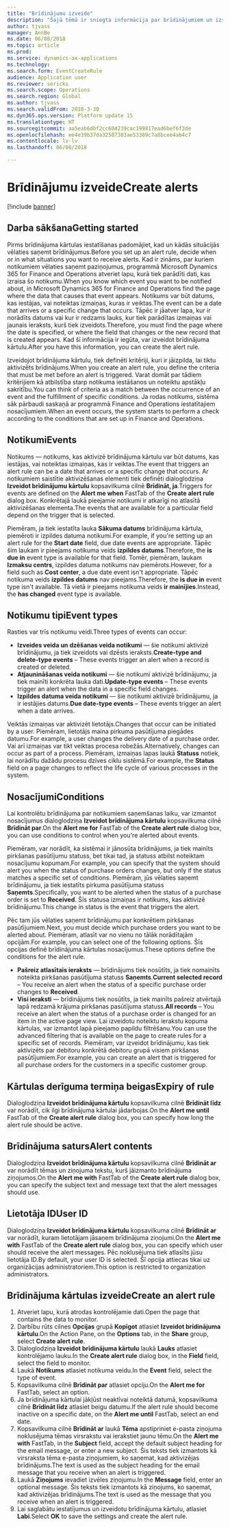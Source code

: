 ```yaml
---
title: "Brīdinājumu izveide"
description: "Šajā tēmā ir sniegta informācija par brīdinājumiem un izskaidrots, kā izveidot brīdinājuma kārtulu tā, lai varētu saņemt paziņojumu par notikumiem, piemēram, par datumu, kas iestājas, vai noteiktām izmaiņām, kuras ir veiktas."
author: tjvass
manager: AnnBe
ms.date: 06/08/2018
ms.topic: article
ms.prod: 
ms.service: dynamics-ax-applications
ms.technology: 
ms.search.form: EventCreateRule
audience: Application user
ms.reviewer: sericks
ms.search.scope: Operations
ms.search.region: Global
ms.author: tjvass
ms.search.validFrom: 2018-3-30
ms.dyn365.ops.version: Platform update 15
ms.translationtype: HT
ms.sourcegitcommit: aa5eab6dbf2cc604239cac199817ead6bef6f3de
ms.openlocfilehash: ee4e39b37da32507303ae53389c7a8bcee4ab4c7
ms.contentlocale: lv-lv
ms.lasthandoff: 06/08/2018

---
```


# <a name="create-alerts"></a><span data-ttu-id="29044-103">Brīdinājumu izveide</span><span class="sxs-lookup"><span data-stu-id="29044-103">Create alerts</span></span>

[!include [banner](../includes/banner.md)]

## <a name="getting-started"></a><span data-ttu-id="29044-104">Darba sākšana</span><span class="sxs-lookup"><span data-stu-id="29044-104">Getting started</span></span>
<span data-ttu-id="29044-105">Pirms brīdinājuma kārtulas iestatīšanas padomājiet, kad un kādās situācijās vēlaties saņemt brīdinājumus.</span><span class="sxs-lookup"><span data-stu-id="29044-105">Before you set up an alert rule, decide when or in what situations you want to receive alerts.</span></span> <span data-ttu-id="29044-106">Kad ir zināms, par kuriem notikumiem vēlaties saņemt paziņojumus, programmā Microsoft Dynamics 365 for Finance and Operations atveriet lapu, kurā tiek parādīti dati, kas izraisa šo notikumu.</span><span class="sxs-lookup"><span data-stu-id="29044-106">When you know which event you want to be notified about, in Microsoft Dynamics 365 for Finance and Operations find the page where the data that causes that event appears.</span></span> <span data-ttu-id="29044-107">Notikums var būt datums, kas iestājas, vai noteiktas izmaiņas, kuras ir veiktas.</span><span class="sxs-lookup"><span data-stu-id="29044-107">The event can be a date that arrives or a specific change that occurs.</span></span> <span data-ttu-id="29044-108">Tāpēc ir jāatver lapa, kur ir norādīts datums vai kur ir redzams lauks, kur tiek parādītas izmaiņas vai jaunais ieraksts, kurš tiek izveidots.</span><span class="sxs-lookup"><span data-stu-id="29044-108">Therefore, you must find the page where the date is specified, or where the field that changes or the new record that is created appears.</span></span> <span data-ttu-id="29044-109">Kad šī informācija ir iegūta, var izveidot brīdinājuma kārtulu.</span><span class="sxs-lookup"><span data-stu-id="29044-109">After you have this information, you can create the alert rule.</span></span>

<span data-ttu-id="29044-110">Izveidojot brīdinājuma kārtulu, tiek definēti kritēriji, kuri ir jāizpilda, lai tiktu aktivizēts brīdinājums.</span><span class="sxs-lookup"><span data-stu-id="29044-110">When you create an alert rule, you define the criteria that must be met before an alert is triggered.</span></span> <span data-ttu-id="29044-111">Varat domāt par tādiem kritērijiem kā atbilstība starp notikuma iestāšanos un noteiktu apstākļu sakritību.</span><span class="sxs-lookup"><span data-stu-id="29044-111">You can think of criteria as a match between the occurrence of an event and the fulfillment of specific conditions.</span></span> <span data-ttu-id="29044-112">Ja rodas notikums, sistēma sāk pārbaudi saskaņā ar programmā Finance and Operations iestatītajiem nosacījumiem.</span><span class="sxs-lookup"><span data-stu-id="29044-112">When an event occurs, the system starts to perform a check according to the conditions that are set up in Finance and Operations.</span></span>

## <a name="events"></a><span data-ttu-id="29044-113">Notikumi</span><span class="sxs-lookup"><span data-stu-id="29044-113">Events</span></span>
<span data-ttu-id="29044-114">Notikums — notikums, kas aktivizē brīdinājuma kārtulu var būt datums, kas iestājas, vai noteiktas izmaiņas, kas ir veiktas.</span><span class="sxs-lookup"><span data-stu-id="29044-114">The event that triggers an alert rule can be a date that arrives or a specific change that occurs.</span></span> <span data-ttu-id="29044-115">Ar notikumiem saistītie aktivizēšanas elementi tiek definēti dialoglodziņa **Izveidot brīdinājumu kārtulu** kopsavilkuma cilnē **Brīdināt, ja**.</span><span class="sxs-lookup"><span data-stu-id="29044-115">Triggers for events are defined on the **Alert me when** FastTab of the **Create alert rule** dialog box.</span></span> <span data-ttu-id="29044-116">Konkrētajā laukā pieejamie notikumi ir atkarīgi no atlasītā aktivizēšanas elementa.</span><span class="sxs-lookup"><span data-stu-id="29044-116">The events that are available for a particular field depend on the trigger that is selected.</span></span>

<span data-ttu-id="29044-117">Piemēram, ja tiek iestatīta lauka **Sākuma datums** brīdinājuma kārtula, piemēroti ir izpildes datuma notikumi.</span><span class="sxs-lookup"><span data-stu-id="29044-117">For example, if you're setting up an alert rule for the **Start date** field, due date events are appropriate.</span></span> <span data-ttu-id="29044-118">Tāpēc šim laukam ir pieejams notikuma veids **izpildes datums**.</span><span class="sxs-lookup"><span data-stu-id="29044-118">Therefore, the **is due in** event type is available for that field.</span></span> <span data-ttu-id="29044-119">Tomēr, piemēram, laukam **Izmaksu centrs**, izpildes datuma notikums nav piemērots.</span><span class="sxs-lookup"><span data-stu-id="29044-119">However, for a field such as **Cost center**, a due date event isn't appropriate.</span></span> <span data-ttu-id="29044-120">Tāpēc notikuma veids **izpildes datums** nav pieejams.</span><span class="sxs-lookup"><span data-stu-id="29044-120">Therefore, the **is due in** event type isn't available.</span></span> <span data-ttu-id="29044-121">Tā vietā ir pieejams notikuma veids **ir mainījies**.</span><span class="sxs-lookup"><span data-stu-id="29044-121">Instead, the **has changed** event type is available.</span></span>

## <a name="event-types"></a><span data-ttu-id="29044-122">Notikumu tipi</span><span class="sxs-lookup"><span data-stu-id="29044-122">Event types</span></span>
<span data-ttu-id="29044-123">Rasties var trīs notikumu veidi.</span><span class="sxs-lookup"><span data-stu-id="29044-123">Three types of events can occur:</span></span>

- <span data-ttu-id="29044-124">**Izveides veida un dzēšanas veida notikumi** — šie notikumi aktivizē brīdinājumu, ja tiek izveidots vai dzēsts ieraksts.</span><span class="sxs-lookup"><span data-stu-id="29044-124">**Create-type and delete-type events** – These events trigger an alert when a record is created or deleted.</span></span>
- <span data-ttu-id="29044-125">**Atjaunināšanas veida notikumi** — šie notikumi aktivizē brīdinājumu, ja tiek mainīti konkrēta lauka dati.</span><span class="sxs-lookup"><span data-stu-id="29044-125">**Update-type events** – These events trigger an alert when the data in a specific field changes.</span></span>
- <span data-ttu-id="29044-126">**Izpildes datuma veida notikumi** — šie notikumi aktivizē brīdinājumu, ja ir iestājies datums.</span><span class="sxs-lookup"><span data-stu-id="29044-126">**Due date-type events** – These events trigger an alert when a date arrives.</span></span>
    
<span data-ttu-id="29044-127">Veiktās izmaiņas var aktivizēt lietotājs.</span><span class="sxs-lookup"><span data-stu-id="29044-127">Changes that occur can be initiated by a user.</span></span> <span data-ttu-id="29044-128">Piemēram, lietotājs maina pirkuma pasūtījuma piegādes datumu.</span><span class="sxs-lookup"><span data-stu-id="29044-128">For example, a user changes the delivery date of a purchase order.</span></span> <span data-ttu-id="29044-129">Vai arī izmaiņas var tikt veiktas procesa robežās.</span><span class="sxs-lookup"><span data-stu-id="29044-129">Alternatively, changes can occur as part of a process.</span></span> <span data-ttu-id="29044-130">Piemēram, izmaiņas lapas laukā **Statuss** notiek, lai norādītu dažādu procesu dzīves ciklu sistēmā.</span><span class="sxs-lookup"><span data-stu-id="29044-130">For example, the **Status** field on a page changes to reflect the life cycle of various processes in the system.</span></span>

## <a name="conditions"></a><span data-ttu-id="29044-131">Nosacījumi</span><span class="sxs-lookup"><span data-stu-id="29044-131">Conditions</span></span>
<span data-ttu-id="29044-132">Lai kontrolētu brīdinājuma par notikumiem saņemšanas laiku, var izmantot nosacījumus dialoglodziņa **Izveidot brīdinājuma kārtulu** kopsavilkuma cilnē **Brīdināt par**.</span><span class="sxs-lookup"><span data-stu-id="29044-132">On the **Alert me for** FastTab of the **Create alert rule** dialog box, you can use conditions to control when you're alerted about events.</span></span>

<span data-ttu-id="29044-133">Piemēram, var norādīt, ka sistēmai ir jānosūta brīdinājums, ja tiek mainīts pirkšanas pasūtījumu statuss, bet tikai tad, ja statuss atbilst noteiktam nosacījumu kopumam.</span><span class="sxs-lookup"><span data-stu-id="29044-133">For example, you can specify that the system should alert you when the status of purchase orders changes, but only if the status matches a specific set of conditions.</span></span> <span data-ttu-id="29044-134">Piemēram, jūs vēlaties saņemt brīdinājumu, ja tiek iestatīts pirkuma pasūtījuma statuss **Saņemts**.</span><span class="sxs-lookup"><span data-stu-id="29044-134">Specifically, you want to be alerted when the status of a purchase order is set to **Received**.</span></span> <span data-ttu-id="29044-135">Šīs statusa izmaiņas ir notikums, kas aktivizē brīdinājumu.</span><span class="sxs-lookup"><span data-stu-id="29044-135">This change in status is the event that triggers the alert.</span></span>

<span data-ttu-id="29044-136">Pēc tam jūs vēlaties saņemt brīdinājumu par konkrētiem pirkšanas pasūtījumiem.</span><span class="sxs-lookup"><span data-stu-id="29044-136">Next, you must decide which purchase orders you want to be alerted about.</span></span> <span data-ttu-id="29044-137">Piemēram, atlasīt var no vienu no tālāk norādītajām opcijām.</span><span class="sxs-lookup"><span data-stu-id="29044-137">For example, you can select one of the following options.</span></span> <span data-ttu-id="29044-138">Šīs opcijas definē brīdinājuma kārtulas nosacījumus.</span><span class="sxs-lookup"><span data-stu-id="29044-138">These options define the conditions for the alert rule.</span></span>

- <span data-ttu-id="29044-139">**Pašreiz atlasītais ieraksts** — brīdinājums tiek nosūtīts, ja tiek nomainīts noteikta pirkšanas pasūtījuma statuss **Saņemts**.</span><span class="sxs-lookup"><span data-stu-id="29044-139">**Current selected record** – You receive an alert when the status of a specific purchase order changes to **Received**.</span></span>
- <span data-ttu-id="29044-140">**Visi ieraksti** — brīdinājums tiek nosūtīts, ja tiek mainīts pašreiz atvērtajā lapā redzamā krājuma pirkšanas pasūtījuma statuss.</span><span class="sxs-lookup"><span data-stu-id="29044-140">**All records** – You receive an alert when the status of a purchase order is changed for an item in the active page view.</span></span> <span data-ttu-id="29044-141">Lai izveidotu noteiktu ierakstu kopuma kārtulas, var izmantot lapā pieejamo papildu filtrēšanu.</span><span class="sxs-lookup"><span data-stu-id="29044-141">You can use the advanced filtering that is available on the page to create rules for a specific set of records.</span></span> <span data-ttu-id="29044-142">Piemēram, var izveidot brīdinājumu, kas tiek aktivizēts par debitoru konkrētā debitoru grupā visiem pirkšanas pasūtījumiem.</span><span class="sxs-lookup"><span data-stu-id="29044-142">For example, you can create an alert that is triggered for all purchase orders for the customers in a specific customer group.</span></span>
    
## <a name="expiry-of-rule"></a><span data-ttu-id="29044-143">Kārtulas derīguma termiņa beigas</span><span class="sxs-lookup"><span data-stu-id="29044-143">Expiry of rule</span></span>
<span data-ttu-id="29044-144">Dialoglodziņa **Izveidot brīdinājuma kārtulu** kopsavilkuma cilnē **Brīdināt līdz** var norādīt, cik ilgi brīdinājuma kārtulai jādarbojas.</span><span class="sxs-lookup"><span data-stu-id="29044-144">On the **Alert me until** FastTab of the **Create alert rule** dialog box, you can specify how long the alert rule should be active.</span></span>

## <a name="alert-contents"></a><span data-ttu-id="29044-145">Brīdinājuma saturs</span><span class="sxs-lookup"><span data-stu-id="29044-145">Alert contents</span></span>
<span data-ttu-id="29044-146">Dialoglodziņa **Izveidot brīdinājuma kārtulu** kopsavilkuma cilnē **Brīdināt ar** var norādīt tēmas un ziņojuma tekstu, kurš jāizmanto brīdinājuma ziņojumos.</span><span class="sxs-lookup"><span data-stu-id="29044-146">On the **Alert me with** FastTab of the **Create alert rule** dialog box, you can specify the subject text and message text that the alert messages should use.</span></span>

## <a name="user-id"></a><span data-ttu-id="29044-147">Lietotāja ID</span><span class="sxs-lookup"><span data-stu-id="29044-147">User ID</span></span>
<span data-ttu-id="29044-148">Dialoglodziņa **Izveidot brīdinājuma kārtulu** kopsavilkuma cilnē **Brīdināt ar** var norādīt, kuram lietotājam jāsaņem brīdinājuma ziņojumi.</span><span class="sxs-lookup"><span data-stu-id="29044-148">On the **Alert me with** FastTab of the **Create alert rule** dialog box, you can specify which user should receive the alert messages.</span></span> <span data-ttu-id="29044-149">Pēc noklusējuma tiek atlasīts jūsu lietotāja ID.</span><span class="sxs-lookup"><span data-stu-id="29044-149">By default, your user ID is selected.</span></span> <span data-ttu-id="29044-150">Šī opcija attiecas tikai uz organizācijas administratoriem.</span><span class="sxs-lookup"><span data-stu-id="29044-150">This option is restricted to organization administrators.</span></span>

## <a name="create-an-alert-rule"></a><span data-ttu-id="29044-151">Brīdinājuma kārtulas izveide</span><span class="sxs-lookup"><span data-stu-id="29044-151">Create an alert rule</span></span>
1. <span data-ttu-id="29044-152">Atveriet lapu, kurā atrodas kontrolējamie dati.</span><span class="sxs-lookup"><span data-stu-id="29044-152">Open the page that contains the data to monitor.</span></span>
2. <span data-ttu-id="29044-153">Darbību rūts cilnes **Opcijas** grupā **Kopīgot** atlasiet **Izveidot brīdinājuma kārtulu**.</span><span class="sxs-lookup"><span data-stu-id="29044-153">On the Action Pane, on the **Options** tab, in the **Share** group, select **Create alert rule**.</span></span>
3. <span data-ttu-id="29044-154">Dialoglodziņa **Izveidot brīdinājuma kārtulu** laukā **Lauks** atlasiet kontrolējamo lauku.</span><span class="sxs-lookup"><span data-stu-id="29044-154">In the **Create alert rule** dialog box, in the **Field** field, select the field to monitor.</span></span>
4. <span data-ttu-id="29044-155">Laukā **Notikums** atlasiet notikuma veidu.</span><span class="sxs-lookup"><span data-stu-id="29044-155">In the **Event** field, select the type of event.</span></span>
5. <span data-ttu-id="29044-156">Kopsavilkuma cilnē **Brīdināt par** atlasiet opciju.</span><span class="sxs-lookup"><span data-stu-id="29044-156">On the **Alert me for** FastTab, select an option.</span></span>
6. <span data-ttu-id="29044-157">Ja brīdinājuma kārtulai jākļūst neaktīvai noteiktā datumā, kopsavilkuma cilnē **Brīdināt līdz** atlasiet beigu datumu.</span><span class="sxs-lookup"><span data-stu-id="29044-157">If the alert rule should become inactive on a specific date, on the **Alert me until** FastTab, select an end date.</span></span>
7. <span data-ttu-id="29044-158">Kopsavilkuma cilnē **Brīdināt ar** laukā **Tēma** apstipriniet e-pasta ziņojuma noklusējuma tēmas virsrakstu vai ierakstiet jaunu tēmu.</span><span class="sxs-lookup"><span data-stu-id="29044-158">On the **Alert me with** FastTab, in the **Subject** field, accept the default subject heading for the email message, or enter a new subject.</span></span> <span data-ttu-id="29044-159">Šis teksts tiek izmantots kā virsraksta tēma e-pasta ziņojumiem, ko saņemat, kad aktivizējas brīdinājums.</span><span class="sxs-lookup"><span data-stu-id="29044-159">The text is used as the subject heading for the email message that you receive when an alert is triggered.</span></span>
8. <span data-ttu-id="29044-160">Laukā **Ziņojums** ievadiet izvēles ziņojumu.</span><span class="sxs-lookup"><span data-stu-id="29044-160">In the **Message** field, enter an optional message.</span></span> <span data-ttu-id="29044-161">Šis teksts tiek izmantots kā ziņojums, ko saņemat, kad aktivizējas brīdinājums.</span><span class="sxs-lookup"><span data-stu-id="29044-161">The text is used as the message that you receive when an alert is triggered.</span></span>
9. <span data-ttu-id="29044-162">Lai saglabātu iestatījumus un izveidotu brīdinājuma kārtulu, atlasiet **Labi**.</span><span class="sxs-lookup"><span data-stu-id="29044-162">Select **OK** to save the settings and create the alert rule.</span></span>

